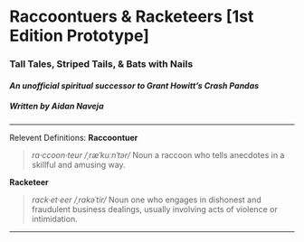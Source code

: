 # __Raccoontuers & Racketeers__ [1st Edition Prototype]
### Tall Tales, Striped Tails, & Bats with Nails
#### _An unofficial spiritual successor to Grant Howitt’s Crash Pandas_
##### Written by Aidan Naveja
---
Relevent Definitions:
__Raccoontuer__
>_ra·ccoon·teur_
>_/ˌræˈkuːnˈtər/_
Noun
>a raccoon who tells anecdotes in a skillful and amusing way.

__Racketeer__
>_rack·et·eer_
>_/ˌrakəˈtir/_
Noun
>one who engages in dishonest and fraudulent business dealings, usually involving acts of violence or intimidation.
---
